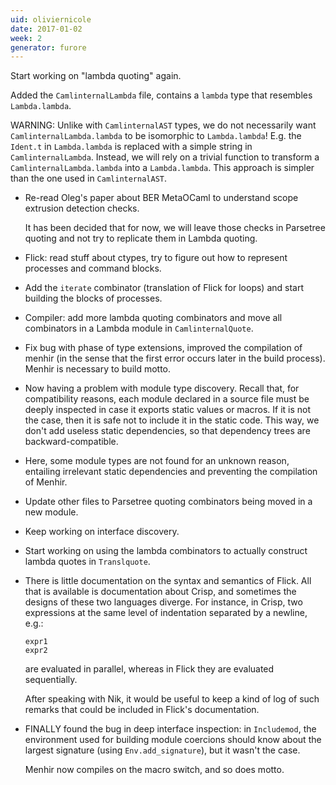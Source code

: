 ```yaml
---
uid: oliviernicole
date: 2017-01-02
week: 2
generator: furore
---
```


Start working on "lambda quoting" again.

Added the `CamlinternalLambda` file, contains a `lambda` type that resembles
`Lambda.lambda`.

WARNING: Unlike with `CamlinternalAST` types, we do not necessarily want
`CamlinternalLambda.lambda` to be isomorphic to `Lambda.lambda`! E.g. the
`Ident.t` in `Lambda.lambda` is replaced with a simple string in
`CamlinternalLambda`. Instead, we will rely on a trivial function to transform a
`CamlinternalLambda.lambda` into a `Lambda.lambda`. This approach is simpler
than the one used in `CamlinternalAST`.

* Re-read Oleg's paper about BER MetaOCaml to understand scope extrusion
  detection checks.
  
  It has been decided that for now, we will leave
  those checks in Parsetree quoting and not try to replicate them in Lambda
  quoting.

* Flick: read stuff about ctypes, try to figure out how to represent processes
  and command blocks.

* Add the `iterate` combinator (translation of Flick for loops) and start
  building the blocks of processes.

* Compiler: add more lambda quoting combinators and move all combinators in a
  Lambda module in `CamlinternalQuote`.

* Fix bug with phase of type extensions, improved the compilation of menhir (in
  the sense that the first error occurs later in the build process). Menhir is
  necessary to build motto.

* Now having a problem with module type discovery. Recall that, for
  compatibility reasons, each module declared in a source file must be deeply
  inspected in case it exports static values or macros. If it is not the case,
  then it is safe not to include it in the static code. This way, we don't add
  useless static dependencies, so that dependency trees are backward-compatible.

* Here, some module types are not found for an unknown reason, entailing
  irrelevant static dependencies and preventing the compilation of Menhir.

* Update other files to Parsetree quoting combinators being moved in a new
  module.

* Keep working on interface discovery.

* Start working on using the lambda combinators to actually construct lambda
  quotes in `Translquote`.

* There is little documentation on the syntax and semantics of Flick. All that
  is available is documentation about Crisp, and sometimes the designs of these
  two languages diverge. For instance, in Crisp, two expressions at the same
  level of indentation separated by a newline, e.g.:
  ```
  expr1
  expr2
  ```
  are evaluated in parallel, whereas in Flick they are evaluated sequentially.

  After speaking with Nik, it would be useful to keep a kind of log of such
  remarks that could be included in Flick's documentation.

* FINALLY found the bug in deep interface inspection: in `Includemod`, the
  environment used for building module coercions should know about the largest
  signature (using `Env.add_signature`), but it wasn't the case.

  Menhir now compiles on the macro switch, and so does motto.

